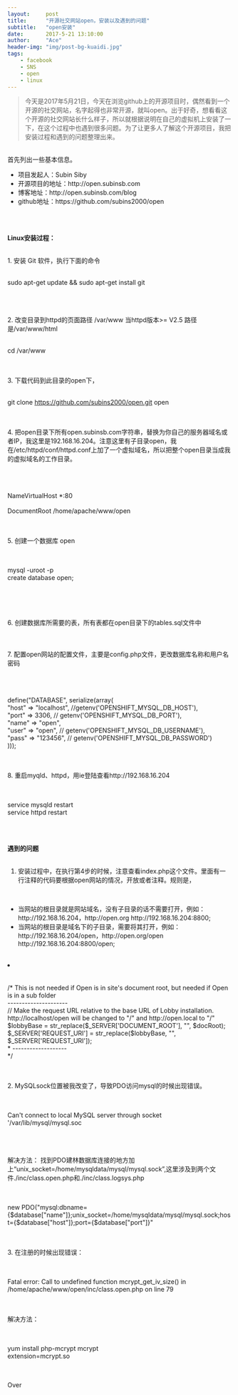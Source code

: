 ```yaml
---
layout:     post
title:      "开源社交网站open，安装以及遇到的问题"
subtitle:   "open安装"
date:       2017-5-21 13:10:00
author:     "Ace"
header-img: "img/post-bg-kuaidi.jpg"
tags:
    - facebook
    - SNS
    - open
    - linux
---
```



> 今天是2017年5月21日，今天在浏览github上的开源项目时，偶然看到一个开源的社交网站，名字起得也非常开源，就叫open。出于好奇，想看看这个开源的社交网站长什么样子，所以就根据说明在自己的虚拟机上安装了一下，在这个过程中也遇到很多问题。为了让更多人了解这个开源项目，我把安装过程和遇到的问题整理出来。

<br>首先列出一些基本信息。
<ul>
<li>项目发起人：Subin Siby
<li>开源项目的地址：http://open.subinsb.com </li>
<li>博客地址：http://open.subinsb.com/blog</li>
<li>github地址：https://github.com/subins2000/open</li>
</ul>
<br>

<br><b>Linux安装过程：</b>

<br>
1. 安装 Git 软件，执行下面的命令
<br><br>

sudo apt-get update && sudo apt-get install git

<br><br>		
2. 改变目录到httpd的页面路径 /var/www 当httpd版本>= V2.5 路径是/var/www/html
<br><br>


cd /var/www


<br><br>
3. 下载代码到此目录的open下，
<br><br>


git clone https://github.com/subins2000/open.git open


<br><br>
4. 把open目录下所有open.subinsb.com字符串，替换为你自己的服务器域名或者IP，我这里是192.168.16.204。注意这里有子目录open，我在/etc/httpd/conf/httpd.conf上加了一个虚拟域名，所以把整个open目录当成我的虚拟域名的工作目录。
<br><br>


<br>
<br>NameVirtualHost *:80
<br><VirtualHost *:80>
<br>    DocumentRoot /home/apache/www/open
<br></VirtualHost>


<br><br>
5. 创建一个数据库 open
<br><br>


<br>mysql -uroot -p
<br>create database open;


<br><br><br>		
6. 创建数据库所需要的表，所有表都在open目录下的tables.sql文件中
<br><br>
<br><br>
7. 配置open网站的配置文件，主要是config.php文件，更改数据库名称和用户名密码
<br><br>

<br>
<br>define("DATABASE", serialize(array(
<br>	"host" => "localhost", 	//getenv('OPENSHIFT_MYSQL_DB_HOST'),
<br>	"port" => 3306, 		// getenv('OPENSHIFT_MYSQL_DB_PORT'),
<br>	"name" => "open",
<br>	"user" => "open", 		// getenv('OPENSHIFT_MYSQL_DB_USERNAME'),
<br>	"pass" => "123456", 	// getenv('OPENSHIFT_MYSQL_DB_PASSWORD')
<br>)));


<br><br>
8. 重启myqld、httpd，用ie登陆查看http://192.168.16.204
<br><br>


<br>service mysqld restart
<br>service httpd restart
		

<br><br>

<b>遇到的问题</b>
<br><br>

1. 安装过程中，在执行第4步的时候，注意查看index.php这个文件。里面有一行注释的代码要根据open网站的情况，开放或者注释。规则是，
<br>
<ul>
<li>当网站的根目录就是网站域名，没有子目录的话不需要打开，例如：http://192.168.16.204，http://open.org  http://192.168.16.204:8800;
<li>当网站的根目录是域名下的子目录，需要将其打开，例如：http://192.168.16.204/open，http://open.org/open  http://192.168.16.204:8800/open;
</ul>
<br><li></li>

<br>
<br>/* This is not needed if Open is in site's document root, but needed if Open is in a sub folder
<br>---------------------
<br>// Make the request URL relative to the base URL of Lobby installation. http://localhost/open will be changed to "/" and http://open.local to "/"
<br>$lobbyBase = str_replace($_SERVER['DOCUMENT_ROOT'], "", $docRoot);
<br>$_SERVER['REQUEST_URI'] = str_replace($lobbyBase, "", $_SERVER['REQUEST_URI']);
<br>* -------------------
<br>*/


<br><br>
2. MySQLsock位置被我改变了，导致PDO访问mysql的时候出现错误。
<br><br>


<br>Can't connect to local MySQL server through socket '/var/lib/mysql/mysql.soc

<br><br>
<br>解决方法： 找到PDO建林数据库连接的地方加上“unix_socket=/home/mysqldata/mysql/mysql.sock”,这里涉及到两个文件./inc/class.open.php和./inc/class.logsys.php
<br><br>


<br>new PDO("mysql:dbname={$database["name"]};unix_socket=/home/mysqldata/mysql/mysql.sock;host={$database["host"]};port={$database["port"]}"


<br><br>
3. 在注册的时候出现错误：
<br><br>



<br>Fatal error: Call to undefined function mcrypt_get_iv_size() in /home/apache/www/open/inc/class.open.php on line 79

<br><br>
解决方法：
<br><br>

<br>yum install php-mcrypt mcrypt
<br>extension=mcrypt.so

<br><br>
Over